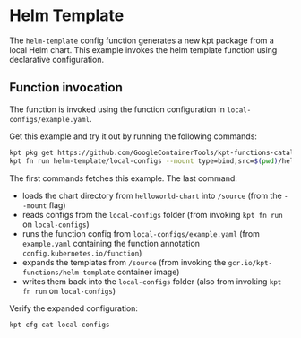 # Helm Template

The `helm-template` config function generates a new kpt package from a local Helm chart. This
example invokes the helm template function using declarative configuration.

## Function invocation

The function is invoked using the function configuration in `local-configs/example.yaml`.

Get this example and try it out by running the following commands:

```sh
kpt pkg get https://github.com/GoogleContainerTools/kpt-functions-catalog.git/examples/helm-template .
kpt fn run helm-template/local-configs --mount type=bind,src=$(pwd)/helloworld-chart,dst=/source
```

The first commands fetches this example. The last command:

* loads the chart directory from `helloworld-chart` into `/source` (from the `--mount` flag)
* reads configs from the `local-configs` folder (from invoking `kpt fn run` on `local-configs`)
* runs the function config from `local-configs/example.yaml` (from `example.yaml` containing the
    function annotation `config.kubernetes.io/function`)
* expands the templates from `/source` (from invoking the `gcr.io/kpt-functions/helm-template`
    container image)
* writes them back into the `local-configs` folder (also from invoking `kpt fn run` on
    `local-configs`)

Verify the expanded configuration:

```sh
kpt cfg cat local-configs
```
